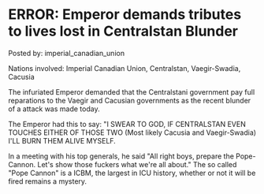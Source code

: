 # ERROR: Emperor demands tributes to lives lost in Centralstan Blunder

Posted by: imperial_canadian_union

Nations involved: Imperial Canadian Union, Centralstan, Vaegir-Swadia, Cacusia

The infuriated Emperor demanded that the Centralstani government pay full reparations to the Vaegir and Cacusian governments as the recent blunder of a attack was made today.

The Emperor had this to say: "I SWEAR TO GOD, IF CENTRALSTAN EVEN TOUCHES EITHER OF THOSE TWO (Most likely Cacusia and Vaegir-Swadia) I'LL BURN THEM ALIVE MYSELF.

In a meeting with his top generals, he said "All right boys, prepare the Pope-Cannon. Let's show those fuckers what we're all about." The so called "Pope Cannon" is a ICBM, the largest in ICU history, whether or not it will be fired remains a mystery.